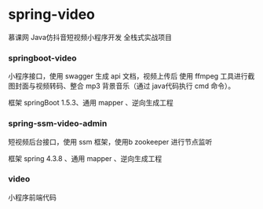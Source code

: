 # spring-video
慕课网 Java仿抖音短视频小程序开发 全栈式实战项目 

### springboot-video
小程序接口，使用 swagger 生成 api 文档，视频上传后 使用 ffmpeg 工具进行截图封面与视频转码、整合 mp3 背景音乐（通过 java代码执行 cmd 命令）。

框架 springBoot 1.5.3、通用 mapper 、逆向生成工程

### spring-ssm-video-admin
短视频后台接口，使用 ssm 框架，使用b zookeeper 进行节点监听

框架 spring 4.3.8 、通用 mapper 、逆向生成工程

### video
小程序前端代码